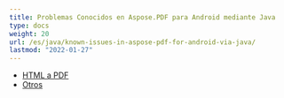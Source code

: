 ```yaml
---
title: Problemas Conocidos en Aspose.PDF para Android mediante Java
type: docs
weight: 20
url: /es/java/known-issues-in-aspose-pdf-for-android-via-java/
lastmod: "2022-01-27"
---
```


- [HTML a PDF](/pdf/es/java/html-to-pdf/)
- [Otros](/pdf/es/java/others/)